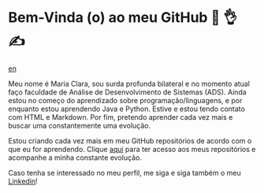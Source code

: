 # Bem-Vinda (o) ao meu GitHub :call_me_hand: :ok_hand: :writing_hand:

[en](https://github.com/clarameier/clarameier/blob/main/welcome.md)

Meu nome é Maria Clara, sou surda profunda bilateral e no momento atual faço faculdade de Análise de Desenvolvimento de Sistemas (ADS). Ainda estou no começo do aprendizado sobre programação/linguagens, e por enquanto estou aprendendo Java e Python. Estive e estou tendo contato com HTML e Markdown. Por fim, pretendo aprender cada vez mais e buscar uma constantemente uma evolução.

Estou criando cada vez mais em meu GitHub repositórios de acordo com o que eu for aprendendo. Clique [aqui](https://github.com/clarameier?tab=repositories) para ter acesso aos meus repositórios e acompanhe a minha constante evolução.

Caso tenha se interessado no meu perfil, me siga e siga também o meu [Linkedin](https://www.linkedin.com/in/clarameier/)!

